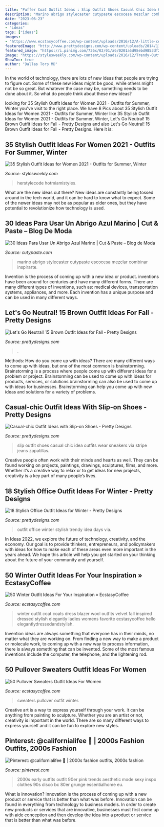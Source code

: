 ```yaml
---
title: "Puffer Coat Outfit Ideas : Slip Outfit Shoes Casual Chic Idea Outfits Wear Sneakers Via Stripe Jeans Zapatillas"
description: "Marino abrigo stylecaster cutypaste escocesa mezclar combinar inspirarte"
date: "2023-06-23"
categories:
- "ideas"
tags: ["ideas"]
images:
- "https://www.ecstasycoffee.com/wp-content/uploads/2016/12/A-little-color-in-our-winter-wardrobe.jpg"
featuredImage: "http://www.prettydesigns.com/wp-content/uploads/2014/11/Trendy-Outfit-Idea-for-Work-Days.jpg"
featured_image: "https://i.pinimg.com/736x/02/01/a6/0201a6d98ebd9853df2396fe36504a58.jpg"
image: "https://stylesweekly.com/wp-content/uploads/2016/12/Trendy-Outfit-Ideas_13.jpg"
ShowToc: true
author: "Dallas Torp MD"
---
```



In the world of technology, there are lots of new ideas that people are trying to figure out. Some of these new ideas might be good, while others might not be so great. But whatever the case may be, something needs to be done about it. So what do people think about these new ideas?

	

		
looking for 35 Stylish Outfit Ideas for Women 2021 - Outfits for Summer, Winter you've visit to the right place. We have 8 Pics about 35 Stylish Outfit Ideas for Women 2021 - Outfits for Summer, Winter like 35 Stylish Outfit Ideas for Women 2021 - Outfits for Summer, Winter, Let&#039;s Go Neutral! 15 Brown Outfit Ideas for Fall - Pretty Designs and also Let&#039;s Go Neutral! 15 Brown Outfit Ideas for Fall - Pretty Designs. Here it is:
		
    
## 35 Stylish Outfit Ideas For Women 2021 - Outfits For Summer, Winter

<img loading=lazy src="https://stylesweekly.com/wp-content/uploads/2016/12/Trendy-Outfit-Ideas_13.jpg" onerror="this.onerror=null;this.src='https://tse1.mm.bing.net/th?id=OIP.IY-cp4wx52nEGNvIydXy0gHaOm&amp;pid=15.1';" alt="35 Stylish Outfit Ideas for Women 2021 - Outfits for Summer, Winter">

_Source: stylesweekly.com_

>herstylecode hotmiamistyles. 

	

What are the new ideas out there?
New ideas are constantly being tossed around in the tech world, and it can be hard to know what to expect. Some of the newer ideas may not be as popular as older ones, but they have potential to revolutionize how technology is used.

    
## 30 Ideas Para Usar Un Abrigo Azul Marino | Cut &amp; Paste – Blog De Moda

<img loading=lazy src="http://www.cutypaste.com/wp-content/uploads/2016/06/16.jpg" onerror="this.onerror=null;this.src='https://tse4.mm.bing.net/th?id=OIP.eJopqiZmPLqGMh5VBqPvMgHaLH&amp;pid=15.1';" alt="30 Ideas Para Usar Un Abrigo Azul Marino | Cut &amp; Paste – Blog de Moda">

_Source: cutypaste.com_

>marino abrigo stylecaster cutypaste escocesa mezclar combinar inspirarte. 

	

Invention is the process of coming up with a new idea or product. inventions have been around for centuries and have many different forms. There are many different types of inventions, such as: medical devices, transportation systems, appliances, and more. Each invention has a unique purpose and can be used in many different ways.

    
## Let&#039;s Go Neutral! 15 Brown Outfit Ideas For Fall - Pretty Designs

<img loading=lazy src="http://www.prettydesigns.com/wp-content/uploads/2014/09/Fashionable-Brown-Outfit-Idea-for-Fall.jpg" onerror="this.onerror=null;this.src='https://tse4.mm.bing.net/th?id=OIP.g7HomAP3TkK73h86ICiUpQAAAA&amp;pid=15.1';" alt="Let&#039;s Go Neutral! 15 Brown Outfit Ideas for Fall - Pretty Designs">

_Source: prettydesigns.com_

>. 

	

Methods: How do you come up with ideas?
There are many different ways to come up with ideas, but one of the most common is brainstorming. Brainstorming is a process where people come up with different ideas for a problem or project. Brainstorming can be used to come up with ideas for products, services, or solutions.brainstorming can also be used to come up with ideas for businesses. Brainstorming can help you come up with new ideas and solutions for a variety of problems.

    
## Casual-chic Outfit Ideas With Slip-on Shoes - Pretty Designs

<img loading=lazy src="https://www.prettydesigns.com/wp-content/uploads/2014/05/Strip-Outfit-Idea-with-Slip-on-Shoes.jpg" onerror="this.onerror=null;this.src='https://tse1.mm.bing.net/th?id=OIP.7wyKP8ttD7CMuLRpMHf5sQHaLG&amp;pid=15.1';" alt="Casual-chic Outfit Ideas with Slip-on Shoes - Pretty Designs">

_Source: prettydesigns.com_

>slip outfit shoes casual chic idea outfits wear sneakers via stripe jeans zapatillas. 

	

Creative people often work with their minds and hearts as well. They can be found working on projects, paintings, drawings, sculptures, films, and more. Whether it’s a creative way to relax or to get ideas for new projects, creativity is a key part of many people’s lives.

    
## 18 Stylish Office Outfit Ideas For Winter - Pretty Designs

<img loading=lazy src="http://www.prettydesigns.com/wp-content/uploads/2014/11/Trendy-Outfit-Idea-for-Work-Days.jpg" onerror="this.onerror=null;this.src='https://tse4.mm.bing.net/th?id=OIP.K2A-xKwmHi1_Ceu_ZgEBWAHaLT&amp;pid=15.1';" alt="18 Stylish Office Outfit Ideas for Winter - Pretty Designs">

_Source: prettydesigns.com_

>outfit office winter stylish trendy idea days via. 

	

In Ideas 2022, we explore the future of technology, creativity, and the economy. Our goal is to provide thinkers, entrepreneurs, and policymakers with ideas for how to make each of these areas even more important in the years ahead. We hope this article will help you get started on your thinking about the future of your community and yourself.

    
## 50 Winter Outfit Ideas For Your Inspiration » EcstasyCoffee

<img loading=lazy src="https://i1.wp.com/www.ecstasycoffee.com/wp-content/uploads/2016/11/comfy-fall-outfit-Winter-Outfits.jpg?resize=750%2C1125" onerror="this.onerror=null;this.src='https://tse4.mm.bing.net/th?id=OIP.nesbZeaVTW61j1NJAU1CCQHaLH&amp;pid=15.1';" alt="50 Winter Outfit Ideas For Your Inspiration » EcstasyCoffee">

_Source: ecstasycoffee.com_

>winter outfit coat coats dress blazer wool outfits velvet fall inspired dressed stylish elegantly ladies womens favorite ecstasycoffee hello elegantlydressedandstylish. 

	

Invention ideas are always something that everyone has in their minds, no matter what they are working on. From finding a new way to make a product or molecule work, to coming up with a new way to process information, there is always something that can be invented. Some of the most famous inventions include the computer, the telephone, and the lightening rod.

    
## 50 Pullover Sweaters Outfit Ideas For Women

<img loading=lazy src="https://www.ecstasycoffee.com/wp-content/uploads/2016/12/A-little-color-in-our-winter-wardrobe.jpg" onerror="this.onerror=null;this.src='https://tse2.mm.bing.net/th?id=OIP.JJJMZJa8i7aqYLoQfJDLLwHaLH&amp;pid=15.1';" alt="50 Pullover Sweaters Outfit Ideas For Women">

_Source: ecstasycoffee.com_

>sweaters pullover outfit winter. 

	

Creative art is a way to express yourself through your work. It can be anything from painting to sculpture. Whether you are an artist or not, creativity is important in the world. There are so many different ways to express yourself and it can be fun to explore new styles.

    
## Pinterest: @californialifee 🍊 | 2000s Fashion Outfits, 2000s Fashion

<img loading=lazy src="https://i.pinimg.com/736x/02/01/a6/0201a6d98ebd9853df2396fe36504a58.jpg" onerror="this.onerror=null;this.src='https://tse4.mm.bing.net/th?id=OIP.RaDrbNkBtJvfsp5tzm331wHaNL&amp;pid=15.1';" alt="Pinterest: @californialifee 🍊 | 2000s fashion outfits, 2000s fashion">

_Source: pinterest.com_

>2000s early outfits outfit 90er pink trends aesthetic mode sexy inspo clothes 90s disco bc 80er grunge essentialhome eu. 

	

What is innovation?
Innovation is the process of coming up with a new product or service that is better than what was before. Innovation can be found in everything from technology to business models. In order to create new products or services that are innovative, businesses must first come up with aide conception and then develop the idea into a product or service that is better than what was before.

